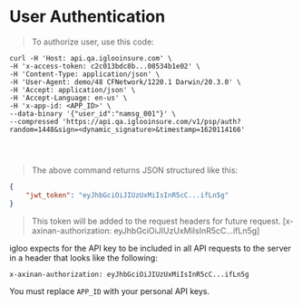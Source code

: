 # User Authentication

> To authorize user, use this code:

```shell
curl -H 'Host: api.qa.iglooinsure.com' \
-H 'x-access-token: c2c013bdc8b...08534b1e02' \
-H 'Content-Type: application/json' \
-H 'User-Agent: demo/48 CFNetwork/1220.1 Darwin/20.3.0' \
-H 'Accept: application/json' \
-H 'Accept-Language: en-us' \
-H 'x-app-id: <APP_ID>' \
--data-binary '{"user_id":"namsg_001"}' \
--compressed 'https://api.qa.iglooinsure.com/v1/psp/auth?random=1448&sign=<dynamic_signature>&timestamp=1620114166'
```

```ruby

```

```python

```

```javascript

```

> The above command returns JSON structured like this:

```json
{
	"jwt_token": "eyJhbGciOiJIUzUxMiIsInR5cC...ifLn5g"
}
```

> This token will be added to the request headers for future request. [x-axinan-authorization: eyJhbGciOiJIUzUxMiIsInR5cC...ifLn5g]

igloo expects for the API key to be included in all API requests to the server in a header that looks like the following:

`x-axinan-authorization: eyJhbGciOiJIUzUxMiIsInR5cC...ifLn5g`

<aside class="notice">
You must replace <code>APP_ID</code> with your personal API keys.
</aside>